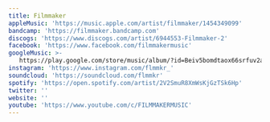 ```yaml
---
title: Filmmaker
appleMusic: 'https://music.apple.com/artist/filmmaker/1454349099'
bandcamp: 'https://filmmaker.bandcamp.com'
discogs: 'https://www.discogs.com/artist/6944553-Filmmaker-2'
facebook: 'https://www.facebook.com/filmmakermusic'
googleMusic: >-
   https://play.google.com/store/music/album/?id=Beiv5bomdtaox66srfuv2a3vdfe
instagram: 'https://www.instagram.com/flmmkr_'
soundcloud: 'https://soundcloud.com/flmmkr'
spotify: 'https://open.spotify.com/artist/2V2SmuR8XmWsKjGzTSk6Hp'
twitter: ''
website: ''
youtube: 'https://www.youtube.com/c/FILMMAKERMUSIC'
---
```

